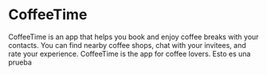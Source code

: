 # CoffeeTime
CoffeeTime is an app that helps you book and enjoy coffee breaks with your contacts. You can find nearby coffee shops, chat with your invitees, and rate your experience. CoffeeTime is the app for coffee lovers.
Esto es una prueba
